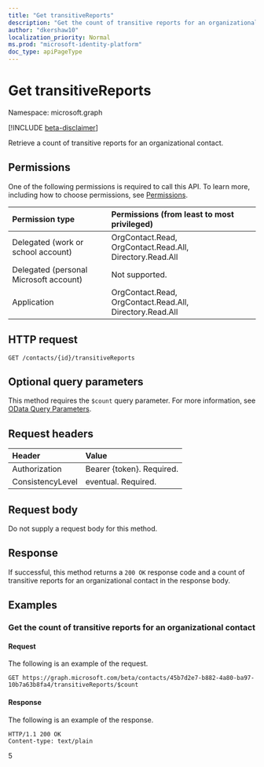 ```yaml
---
title: "Get transitiveReports"
description: "Get the count of transitive reports for an organizational contact."
author: "dkershaw10"
localization_priority: Normal
ms.prod: "microsoft-identity-platform"
doc_type: apiPageType
---
```


# Get transitiveReports

Namespace: microsoft.graph

[!INCLUDE [beta-disclaimer](../../includes/beta-disclaimer.md)]

Retrieve a count of transitive reports for an organizational contact.

## Permissions

One of the following permissions is required to call this API. To learn more, including how to choose permissions, see [Permissions](/graph/permissions-reference).


| Permission type | Permissions (from least to most privileged) |
|:--------------------|:---------------------------------------------------------|
| Delegated (work or school account) | OrgContact.Read, OrgContact.Read.All, Directory.Read.All |
| Delegated (personal Microsoft account) | Not supported. |
| Application | OrgContact.Read, OrgContact.Read.All, Directory.Read.All |

## HTTP request

<!-- { "blockType": "ignored" } -->
```http
GET /contacts/{id}/transitiveReports
```

## Optional query parameters

This method requires the `$count` query parameter. For more information, see [OData Query Parameters](/graph/query-parameters).

## Request headers

| Header       | Value |
|:---------------|:--------|
| Authorization  | Bearer {token}. Required.  |
| ConsistencyLevel | eventual. Required. |

## Request body

Do not supply a request body for this method.

## Response

If successful, this method returns a `200 OK` response code and a count of transitive reports for an organizational contact in the response body.

## Examples

### Get the count of transitive reports for an organizational contact

#### Request

The following is an example of the request.

<!-- {
  "blockType": "request",
  "name": "get_transitivereports"
}-->
```http
GET https://graph.microsoft.com/beta/contacts/45b7d2e7-b882-4a80-ba97-10b7a63b8fa4/transitiveReports/$count
```

#### Response

The following is an example of the response.
<!-- {
  "blockType": "response",
  "truncated": true,
  "@odata.type": "microsoft.graph.transitivereports",
  "isCollection": true
} -->
```http
HTTP/1.1 200 OK
Content-type: text/plain
```

5

<!-- uuid: 8fcb5dbc-d5aa-4681-8e31-b001d5168d79
2015-10-25 14:57:30 UTC -->
<!--
{
  "type": "#page.annotation",
  "description": "Get transitiveReports",
  "keywords": "",
  "section": "documentation",
  "tocPath": "",
  "suppressions": [
  ]
}
-->
